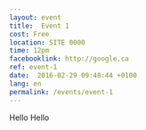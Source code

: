 ```yaml
---
layout: event
title:  Event 1
cost: Free
location: SITE 0000
time: 12pm
facebooklink: http://google.ca
ref: event-1
date:  2016-02-29 09:48:44 +0100
lang: en
permalink: /events/event-1
---
```

Hello
Hello
